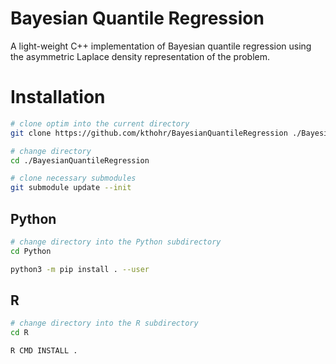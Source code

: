 # Bayesian Quantile Regression

A light-weight C++ implementation of Bayesian quantile regression using the asymmetric Laplace density representation of the problem.

# Installation

``` bash
# clone optim into the current directory
git clone https://github.com/kthohr/BayesianQuantileRegression ./BayesianQuantileRegression

# change directory
cd ./BayesianQuantileRegression

# clone necessary submodules
git submodule update --init
```

## Python

```bash
# change directory into the Python subdirectory
cd Python

python3 -m pip install . --user
```

## R

```bash
# change directory into the R subdirectory
cd R

R CMD INSTALL .
```
